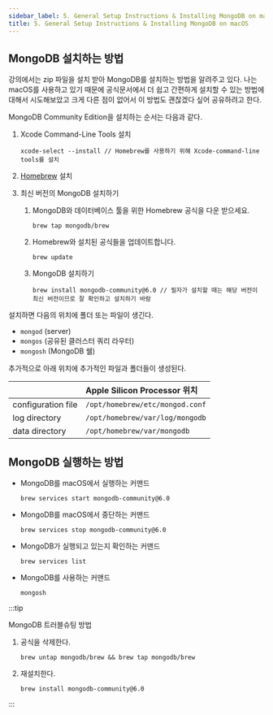 ```yaml
---
sidebar_label: 5. General Setup Instructions & Installing MongoDB on macOS
title: 5. General Setup Instructions & Installing MongoDB on macOS
---
```


## MongoDB 설치하는 방법

강의에서는 zip 파일을 설치 받아 MongoDB를 설치하는 방법을 알려주고 있다. 나는 macOS를 사용하고 있기 때문에 공식문서에서 더 쉽고 간편하게 설치할 수 있는 방법에 대해서 시도해보았고 크게 다른 점이 없어서 이 방법도 괜찮겠다 싶어 공유하려고 한다.

MongoDB Community Edition을 설치하는 순서는 다음과 같다.

1. Xcode Command-Line Tools 설치

    ```shell
    xcode-select --install // Homebrew를 사용하기 위해 Xcode-command-line tools를 설치
    ```

2. [Homebrew](https://brew.sh/#install) 설치
3. 최신 버전의 MongoDB 설치하기

    1. MongoDB와 데이터베이스 툴을 위한 Homebrew 공식을 다운 받으세요.

        ```shell
        brew tap mongodb/brew
        ```

    2. Homebrew와 설치된 공식들을 업데이트합니다.

        ```shell
        brew update
        ```

    3. MongoDB 설치하기

        ```shell
        brew install mongodb-community@6.0 // 필자가 설치할 때는 해당 버전이 최신 버전이므로 잘 확인하고 설치하기 바람
        ```

설치하면 다음의 위치에 폴더 또는 파일이 생긴다.

-   `mongod` (server)
-   `mongos` (공유된 클러스터 쿼리 라우터)
-   `mongosh` (MongoDB 쉘)

추가적으로 아래 위치에 추가적인 파일과 폴더들이 생성된다.

|                    | Apple Silicon Processor 위치    |
| :----------------- | :------------------------------ |
| configuration file | `/opt/homebrew/etc/mongod.conf` |
| log directory      | `/opt/homebrew/var/log/mongodb` |
| data directory     | `/opt/homebrew/var/mongodb`     |

## MongoDB 실행하는 방법

-   MongoDB를 macOS에서 실행하는 커맨드

    ```shell
    brew services start mongodb-community@6.0
    ```

-   MongoDB를 macOS에서 중단하는 커맨드

    ```shell
    brew services stop mongodb-community@6.0
    ```

-   MongoDB가 실행되고 있는지 확인하는 커맨드

    ```shell
    brew services list
    ```

-   MongoDB를 사용하는 커맨드

    ```shell
    mongosh
    ```

:::tip

MongoDB 트러블슈팅 방법

1. 공식을 삭제한다.

    ```shell
    brew untap mongodb/brew && brew tap mongodb/brew
    ```

2. 재설치한다.

    ```shell
    brew install mongodb-community@6.0
    ```

:::
